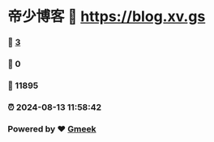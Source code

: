 # 帝少博客 :link: https://blog.xv.gs 
### :page_facing_up: [3](https://blog.xv.gs/tag.html) 
### :speech_balloon: 0 
### :hibiscus: 11895 
### :alarm_clock: 2024-08-13 11:58:42 
### Powered by :heart: [Gmeek](https://github.com/Meekdai/Gmeek)
